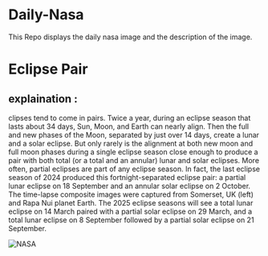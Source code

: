 # Daily-Nasa

This Repo displays the daily nasa image and the description of the image.

<!--NASA-->
# Eclipse Pair
## explaination :

clipses tend to come in pairs. Twice a year, during an eclipse season that lasts about 34 days, Sun, Moon, and Earth can nearly align. Then the full and new phases of the Moon, separated by just over 14 days, create a lunar and a solar eclipse. But only rarely is the alignment at both new moon and full moon phases during a single eclipse season close enough to produce a pair with both total (or a total and an annular) lunar and solar eclipses. More often, partial eclipses are part of any eclipse season. In fact, the last eclipse season of 2024 produced this fortnight-separated eclipse pair: a partial lunar eclipse on 18 September and an annular solar eclipse on 2 October. The time-lapse composite images were captured from Somerset, UK (left) and Rapa Nui planet Earth. The 2025 eclipse seasons will see a total lunar eclipse on 14 March paired with a partial solar eclipse on 29 March, and a total lunar eclipse on 8 September followed by a partial solar eclipse on 21 September.

![NASA](https://apod.nasa.gov/apod/image/2501/APODEclipsePair1024.jpg)
<!--/NASA-->